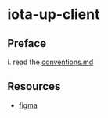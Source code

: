 # iota-up-client

## Preface

i. read the [conventions.md](./CONVENTIONS.md)

## Resources
  - [figma](https://www.figma.com/file/dr6Qaf4xGe4taXNIEVHEYH/IOTA-UP?node-id=0%3A1)
  
